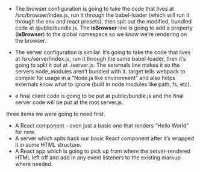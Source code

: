 - The browser configuration is going to take the code that lives at /src/browser/index.js, run it through the babel-loader (which will run it through the env and react presets), then spit out the modified, bundled code at /public/bundle.js. The __isBrowser__ line is going to add a property (__isBrowser__) to the global namespace so we know we’re rendering on the browser.

- The server configuration is similar. It’s going to take the code that lives at /src/server/index.js, run it through the same babel-loader, then it’s going to split it out at ./server.js. The externals line makes it so the servers node_modules aren’t bundled with it. target tells webpack to compile for usage in a “Node.js like environment” and also helps externals know what to ignore (built in node modules like path, fs, etc).


- e final client code is going to be put at public/bundle.js and the final server code will be put at the root server.js.


 three items we were going to need first.

- A React component - even just a basic one that renders “Hello World” for now.
- A server which spits back our basic React component after it’s wrapped it in some HTML structure.
- A React app which is going to pick up from where the server-rendered HTML left off and add in any event listeners to the existing markup where needed.

